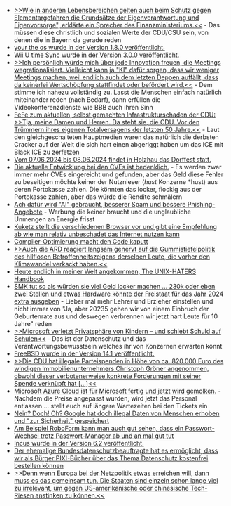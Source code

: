 * [>>Wie in anderen Lebensbereichen gelten auch beim Schutz gegen Elementargefahren die Grundsätze der Eigenverantwortung und Eigenvorsorge", erklärte ein Sprecher des Finanzministeriums.<<](https://www.sueddeutsche.de/bayern/bayern-naturkatastrophen-hilfszahlungen-1.4499947) - Das müssen diese christlich und sozialen Werte der CDU/CSU sein, von denen die in Bayern da gerade reden
* [your the os wurde in der Version 1.8.0 veröffentlicht.](https://github.com/plbrault/youre-the-os/releases/tag/v1.8.0)
* [Wii U time Sync wurde in der Version 3.0.0 veröffentlicht.](https://wiidatabase.de/wii-u-time-sync-v3-0-0/)
* [>>Ich persönlich würde mich über jede Innovation freuen, die Meetings wegrationalisiert. Vielleicht kann ja "KI" dafür sorgen, dass wir weniger Meetings machen, weil endlich auch dem letzten Deppen auffällt, dass da keinerlei Wertschöpfung stattfindet oder befördert wird.<<](https://blog.fefe.de/?ts=98a08fed) - Dem stimme ich nahezu vollständig zu. Lasst die Menschen einfach natürlich miteinander reden (nach Bedarf), dann erfüllen die Videokonferenzdienste wie BBB auch ihren Sinn
* [FeFe zum aktuellen, selbst gemachten Infrastrukturschaden der CDU: >>Tja, meine Damen und Herren. Da steht sie, die CDU. Vor den Trümmern ihres eigenen Totalversagens der letzten 50 Jahre.<<](https://blog.fefe.de/?ts=98a0f904) - Laut den gleichgeschalteten Hauptmedien waren das natürlich die derbsten Cracker auf der Welt die sich hart einen abgeriggt haben um das ICE mit Black ICE zu zerfetzen
* [Vom 07.06.2024 bis 08.06.2024 findet in Holzhau das Dorffest statt.](https://www.fva-holzhau.de/Holzhauer-Dorffest-2024.6060-1.htm)
* [Die aktuelle Entwicklung bei den CVEs ist bedenklich.](https://utcc.utoronto.ca/~cks/space/blog/tech/CVEsVsSecurityReports) - Es werden zwar immer mehr CVEs eingereicht und gefunden, aber das Geld diese Fehler zu beseitigen möchte keiner der Nutznieser (*hust* Konzerne *hust) aus deren Portokasse zahlen. Die könnten das locker, flockig aus der Portokasse zahlen, aber das würde die Rendite schmälern
* [Ach dafür wird "AI" gebraucht, besserer Spam und bessere Phishing-Angebote](https://www.schneier.com/blog/archives/2024/06/ai-will-increase-the-quantity-and-quality-of-phishing-scams.html) - Werbung die keiner braucht und die unglaubliche Unmengen an Energie frisst
* [Kuketz stellt die verschiedenen Browser vor und gibt eine Empfehlung ab wie man relativ unbeschadet das Internet nutzen kann](https://www.kuketz-blog.de/sichere-und-datenschutzfreundliche-browser-meine-empfehlungen-teil-1/)
* [Compiler-Optimierung macht den Code kaputt](https://blog.fefe.de/?ts=98a1585b)
* [>>Auch die ARD reagiert langsam genervt auf die Gummistiefelpolitik des hilflosen Betroffenheitszeigens derselben Leute, die vorher den Klimawandel verkackt haben.<<](https://blog.fefe.de/?ts=98a1ef77)
* [Heute endlich in meiner Welt angekommen, The UNIX-HATERS Handbook](https://en.wikipedia.org/wiki/The_UNIX-HATERS_Handbook)
* [SMK tut so als würden sie viel Geld locker machen ... 230k oder eben zwei Stellen und etwas Hardware könnte der Freistaat für das Jahr 2024 extra ausgeben](https://www.bildung.sachsen.de/blog/index.php/2024/06/04/startchancenprogramm/) - Lieber mal mehr Lehrer und Erzieher einstellen und nicht immer von "Ja, aber 20235 gehen wir von einem Einbruch der Geburtenrate aus und deswegen verbrennen wir jetzt hart Leute für 10 Jahre" reden
* [>>Microsoft verletzt Privatsphäre von Kindern – und schiebt Schuld auf Schulen<<](https://noyb.eu/de/microsoft-violates-childrens-privacy-blames-your-local-school) - Das ist der Datenschutz und das Verantwortungsbewusstsein welches ihr von Konzernen erwarten könnt
* [FreeBSD wurde in der Version 14.1 veröffentlicht.](https://www.phoronix.com/news/FreeBSD-14.1-Released)
* [>>Die CDU hat illegale Parteispenden in Höhe von ca. 820.000 Euro des windigen Immobilienunternehmers Christoph Gröner angenommen, obwohl dieser verbotenerweise konkrete Forderungen mit seiner Spende verknüpft hat [...]<<](https://www.die-partei.de/2024/06/04/groener-spendenskandal-projekt-cdu-minus-25-millionen-euro/)
* [Microsoft Azure Cloud ist für Microsoft fertig und jetzt wird gemolken.](https://www.borncity.com/blog/2024/06/04/kndigungen-bei-microsoft-juni-2024/) - Nachdem die Preise angepasst wurden, wird jetzt das Personal entlassen ... stellt euch auf längere Wartezeiten bei den Tickets ein
* [Nein? Doch! Oh? Google hat doch illegal Daten von Menschen erhoben und "zur Sicherheit" gespeichert](https://www.borncity.com/blog/2024/06/04/das-google-leak-tausende-privatsphren-verletzungen/)
* [Am Beispiel RoboForm kann man auch gut sehen, dass ein Passwort-Wechsel trotz Passwort-Manager ab und an mal gut tut](https://www.schneier.com/blog/archives/2024/06/breaking-a-password-manager.html)
* [Incus wurde in der Version 6.2 veröffentlicht.](https://lwn.net/Articles/977059/)
* [Der ehemalige Bundesdatenschutzbeauftragte hat es ermöglicht, dass wir als Bürger PIXI-Bücher über das Thema Datenschutz kostenfrei bestellen können](https://www.bfdi.bund.de/DE/Service/Publikationen/Pixi/Pixi_node.html)
* [>>Denn wenn Europa bei der Netzpolitik etwas erreichen will, dann muss es das gemeinsam tun. Die Staaten sind einzeln schon lange viel zu irrelevant, um gegen US-amerikanische oder chinesische Tech-Riesen anstinken zu können.<<](https://netzpolitik.org/2024/eu-staaten-steht-europa-nicht-im-weg/)
